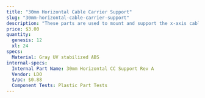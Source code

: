 ```yaml
---
title: "30mm Horizontal Cable Carrier Support"
slug: "30mm-horizontal-cable-carrier-support"
description: "These parts are used to mount and support the x-axis cable carrier. The gusset also functions as an area for cables, tubes, and LED light strips to be routed through."
price: $3.00
quantity:
  genesis: 12
  xl: 24
specs:
  Material: Gray UV stabilized ABS
internal-specs:
  Internal Part Name: 30mm Horizontal CC Support Rev A
  Vendor: LDO
  $/pc: $0.88
  Component Tests: Plastic Part Tests
---
```

